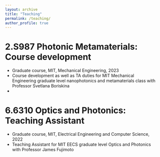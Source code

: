```yaml
---
layout: archive
title: "Teaching"
permalink: /teaching/
author_profile: true
---
```



2.S987 Photonic Metamaterials: Course development
======
* Graduate course, MIT, Mechanical Engineering, 2023
* Course development as well as TA duties for MIT Mechanical Engineering graduate level nanophotonics and metamaterials class with Professor Svetlana Boriskina
* 

6.6310 Optics and Photonics: Teaching Assistant
======
* Graduate course, MIT, Electrical Engineering and Computer Science, 2022
* Teaching Assistant for MIT EECS graduate level Optics and Photonics with Professor James Fujimoto


